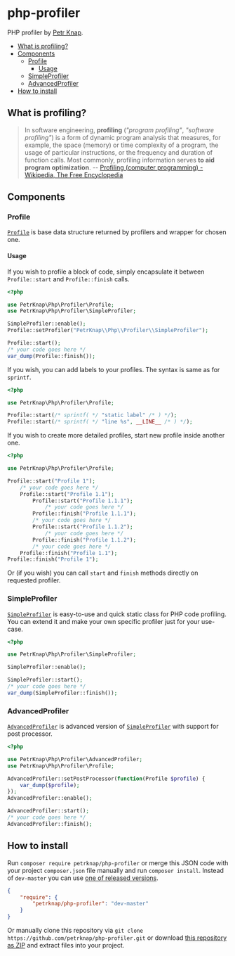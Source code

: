 # php-profiler

PHP profiler by [Petr Knap].

* [What is profiling?](#what-is-profiling)
* [Components](#components)
    * [Profile](#profile)
        * [Usage](#usage)
    * [SimpleProfiler](#simpleprofiler)
    * [AdvancedProfiler](#advancedprofiler)
* [How to install](#how-to-install)


## What is profiling?

> In software engineering, **profiling** (*"program profiling"*, *"software profiling"*) is a form of dynamic program analysis that measures, for example, the space (memory) or time complexity of a program, the usage of particular instructions, or the frequency and duration of function calls. Most commonly, profiling information serves **to aid program optimization**.
-- [Profiling (computer programming) - Wikipedia, The Free Encyclopedia]


## Components

### Profile

[`Profile`] is base data structure returned by profilers and wrapper for chosen one.

#### Usage

If you wish to profile a block of code, simply encapsulate it between `Profile::start` and `Profile::finish` calls.

```php
<?php

use PetrKnap\Php\Profiler\Profile;
use PetrKnap\Php\Profiler\SimpleProfiler;

SimpleProfiler::enable();
Profile::setProfiler("PetrKnap\\Php\\Profiler\\SimpleProfiler");

Profile::start();
/* your code goes here */
var_dump(Profile::finish());
```

If you wish, you can add labels to your profiles. The syntax is same as for `sprintf`.

```php
<?php

use PetrKnap\Php\Profiler\Profile;

Profile::start(/* sprintf( */ "static label" /* ) */);
Profile::start(/* sprintf( */ "line %s", __LINE__ /* ) */);
```

If you wish to create more detailed profiles, start new profile inside another one.

```php
<?php

use PetrKnap\Php\Profiler\Profile;

Profile::start("Profile 1");
    /* your code goes here */
    Profile::start("Profile 1.1");
        Profile::start("Profile 1.1.1");
            /* your code goes here */
        Profile::finish("Profile 1.1.1");
        /* your code goes here */
        Profile::start("Profile 1.1.2");
            /* your code goes here */
        Profile::finish("Profile 1.1.2");
        /* your code goes here */
    Profile::finish("Profile 1.1");
Profile::finish("Profile 1");
```

Or (if you wish) you can call `start` and `finish` methods directly on requested profiler.


### SimpleProfiler

[`SimpleProfiler`] is easy-to-use and quick static class for PHP code profiling. You can extend it and make your own specific profiler just for your use-case.

```php
<?php

use PetrKnap\Php\Profiler\SimpleProfiler;

SimpleProfiler::enable();

SimpleProfiler::start();
/* your code goes here */
var_dump(SimpleProfiler::finish());
```


### AdvancedProfiler

[`AdvancedProfiler`] is advanced version of [`SimpleProfiler`] with support for post processor.

```php
<?php

use PetrKnap\Php\Profiler\AdvancedProfiler;
use PetrKnap\Php\Profiler\Profile;

AdvancedProfiler::setPostProcessor(function(Profile $profile) {
    var_dump($profile);
});
AdvancedProfiler::enable();

AdvancedProfiler::start();
/* your code goes here */
AdvancedProfiler::finish();
```

## How to install

Run `composer require petrknap/php-profiler` or merge this JSON code with your project `composer.json` file manually and run `composer install`. Instead of `dev-master` you can use [one of released versions].

```json
{
    "require": {
        "petrknap/php-profiler": "dev-master"
    }
}
```

Or manually clone this repository via `git clone https://github.com/petrknap/php-profiler.git` or download [this repository as ZIP] and extract files into your project.



[Petr Knap]:http://petrknap.cz/
[Profiling (computer programming) - Wikipedia, The Free Encyclopedia]:https://en.wikipedia.org/w/index.php?title=Profiling_(computer_programming)&oldid=697419059
[`Profile`]:https://github.com/petrknap/php-profiler/blob/master/src/Profiler/Profile.php
[`SimpleProfiler`]:https://github.com/petrknap/php-profiler/blob/master/src/Profiler/SimpleProfiler.php
[`AdvancedProfiler`]:https://github.com/petrknap/php-profiler/blob/master/src/Profiler/AdvancedProfiler.php
[one of released versions]:https://github.com/petrknap/php-profiler/releases
[this repository as ZIP]:https://github.com/petrknap/php-profiler/archive/master.zip
